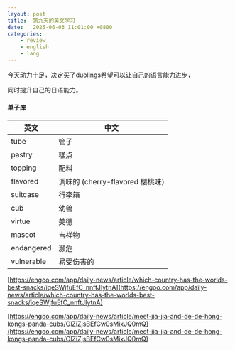 ```yaml
---
layout: post
title:  第九天的英文学习
date:   2025-06-03 11:01:00 +0800
categories: 
    - review
    - english
    - lang
---
```


今天动力十足，决定买了duolings希望可以让自己的语言能力进步，

同时提升自己的日语能力。

#### 单子库

英文 | 中文
-- | --
tube | 管子
pastry | 糕点
topping |  配料
flavored | 调味的 (cherry-flavored 樱桃味)
suitcase | 行李箱
cub | 幼兽
virtue | 美德
mascot | 吉祥物
endangered | 濒危
vulnerable | 易受伤害的

[https://engoo.com/app/daily-news/article/which-country-has-the-worlds-best-snacks/iqeSWjfuEfC_nnftJIytnA](https://engoo.com/app/daily-news/article/which-country-has-the-worlds-best-snacks/iqeSWjfuEfC_nnftJIytnA)

[https://engoo.com/app/daily-news/article/meet-jia-jia-and-de-de-hong-kongs-panda-cubs/OlZiZjsBEfCw0sMixJQ0mQ](https://engoo.com/app/daily-news/article/meet-jia-jia-and-de-de-hong-kongs-panda-cubs/OlZiZjsBEfCw0sMixJQ0mQ)